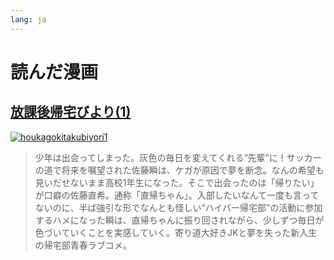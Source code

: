 ```yaml
---
lang: ja
---
```


# 読んだ漫画

## [放課後帰宅びより(1)](https://amzn.asia/d/81Y1Scg)

[![houkagokitakubiyori1](https://github.com/user-attachments/assets/148151a3-7dd8-460b-82fe-7781db384896)](https://amzn.asia/d/81Y1Scg)

> 少年は出会ってしまった。灰色の毎日を変えてくれる“先輩”に！サッカーの道で将来を嘱望された佐藤瞬は、ケガが原因で夢を断念。なんの希望も見いだせないまま高校1年生になった。そこで出会ったのは「帰りたい」が口癖の佐藤直希。通称「直帰ちゃん」。入部したいなんて一度も言ってないのに、半ば強引な形でなんとも怪しい“ハイパー帰宅部”の活動に参加するハメになった瞬は、直帰ちゃんに振り回されながら、少しずつ毎日が色づいていくことを実感していく。寄り道大好きJKと夢を失った新入生の帰宅部青春ラブコメ。
